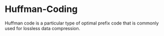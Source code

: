 # Huffman-Coding
Huffman code is a particular type of optimal prefix code that is commonly used for lossless data compression.
